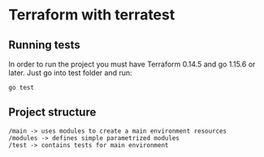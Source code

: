 # Terraform with terratest

## Running tests

In order to run the project you must have Terraform 0.14.5 and go 1.15.6 or later.
Just go into test folder and run:
```
go test
```

## Project structure
```
/main -> uses modules to create a main environment resources
/modules -> defines simple parametrized modules
/test -> contains tests for main environment
```
